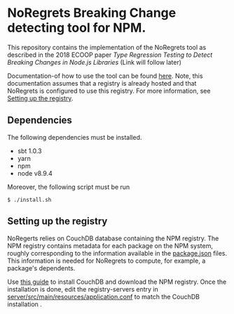 # NoRegrets Breaking Change detecting tool for NPM.
This repository contains the implementation of the NoRegrets tool as described in the 2018 ECOOP paper *Type Regression Testing to Detect Breaking Changes in Node.js Libraries* (Link will follow later)

Documentation-of how to use the tool can be found [here](guide/index.html). Note, this documentation assumes that a registry is already hosted and that NoRegrets is configured to use this registry. For more information, see [Setting up the registry](#Setting-up-the-registry). 

## Dependencies
The following dependencies must be installed.
- sbt 1.0.3
- yarn 
- npm
- node v8.9.4

Moreover, the following script must be run

```
$ ./install.sh
```

## Setting up the registry
NoRegerts relies on CouchDB database containing the NPM registry.
The NPM registry contains metadata for each package on the NPM system, roughly corresponding to the information available in the [package.json](https://docs.npmjs.com/files/package.json) files.
This information is needed for NoRegrets to compute, for example, a package's dependents.

Use [this guide](https://github.com/npm/npm-registry-couchapp) to install CouchDB and download the NPM registry.
Once the installation is done, edit the registry-servers entry in [server/src/main/resources/application.conf](server/src/main/resources/application.conf) to match the CouchDB installation .


